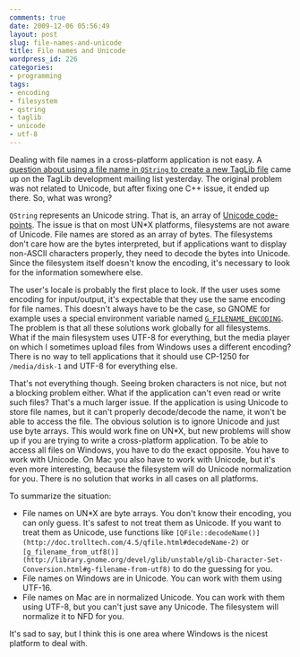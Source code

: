 ```yaml
---
comments: true
date: 2009-12-06 05:56:49
layout: post
slug: file-names-and-unicode
title: File names and Unicode
wordpress_id: 226
categories:
- programming
tags:
- encoding
- filesystem
- qstring
- taglib
- unicode
- utf-8
---
```


Dealing with file names in a cross-platform application is not easy. A [question about using a file name in `QString` to create a new TagLib file](http://marc.info/?l=taglib-devel&m=126003964003689&w=2) came up on the TagLib development mailing list yesterday. The original problem was not related to Unicode, but after fixing one C++ issue, it ended up there. So, what was wrong?

`QString` represents an Unicode string. That is, an array of  [Unicode code-points](http://en.wikipedia.org/wiki/Code_point). The issue is that on most UN\*X platforms, filesystems are not aware of Unicode. File names are stored as an array of bytes. The filesystems don't care how are the bytes interpreted, but if applications want to display non-ASCII characters properly, they need to decode the bytes into Unicode. Since the filesystem itself doesn't know the encoding, it's necessary to look for the information somewhere else.

The user's locale is probably the first place to look. If the user uses some encoding for input/output, it's expectable that they use the same encoding for file names. This doesn't always have to be the case, so GNOME for example uses a special environment variable named [`G_FILENAME_ENCODING`](http://library.gnome.org/devel/glib/stable/glib-running.html#G_FILENAME_ENCODING). The problem is that all these solutions work globally for all filesystems. What if the main filesystem uses UTF-8 for everything, but the media player on which I sometimes upload files from Windows uses a different encoding? There is no way to tell applications that it should use CP-1250 for `/media/disk-1` and UTF-8 for everything else.

That's not everything though. Seeing broken characters is not nice, but not a blocking problem either. What if the application can't even read or write such files? That's a much larger issue. If the application is using Unicode to store file names, but it can't properly decode/decode the name, it won't be able to access the file. The obvious solution is to ignore Unicode and just use byte arrays. This would work fine on UN\*X, but new problems will show up if you are trying to write a cross-platform application. To be able to access all files on Windows, you have to do the exact opposite. You have to work with Unicode. On Mac you also have to work with Unicode, but it's even more interesting, because the filesystem will do Unicode normalization for you. There is no solution that works in all cases on all platforms.

To summarize the situation:

  * File names on UN\*X are byte arrays. You don't know their encoding, you can only guess. It's safest to not treat them as Unicode. If you want to treat them as Unicode, use functions like 	`[QFile::decodeName()](http://doc.trolltech.com/4.5/qfile.html#decodeName-2)` or `[g_filename_from_utf8()](http://library.gnome.org/devel/glib/unstable/glib-Character-Set-Conversion.html#g-filename-from-utf8)` to do the guessing for you.
  * File names on Windows are in Unicode. You can work with them using UTF-16.
  * File names on Mac are in normalized Unicode. You can work with them using UTF-8, but you can't just save any Unicode. The filesystem will normalize it to NFD for you.

It's sad to say, but I think this is one area where Windows is the nicest platform to deal with.
